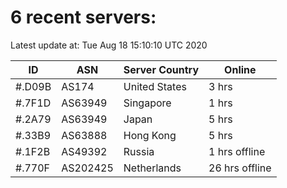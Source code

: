 # 6 recent servers:

Latest update at: Tue Aug 18 15:10:10 UTC 2020

| ID | ASN | Server Country | Online |
| -- | --- | -------------- | ------ |
| #.D09B | AS174 | United States | 3 hrs |
| #.7F1D | AS63949 | Singapore | 1 hrs |
| #.2A79 | AS63949 | Japan | 5 hrs |
| #.33B9 | AS63888 | Hong Kong | 5 hrs |
| #.1F2B | AS49392 | Russia | 1 hrs offline |
| #.770F | AS202425 | Netherlands | 26 hrs offline |

